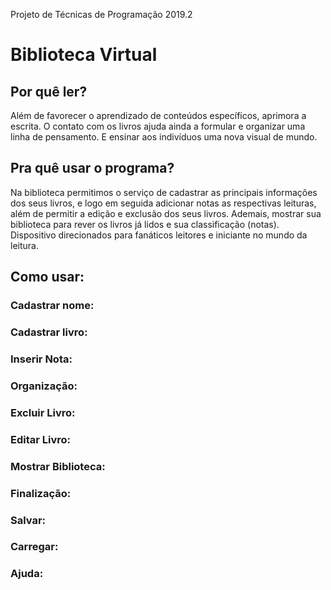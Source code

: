 
Projeto de Técnicas de Programação 2019.2
# Biblioteca Virtual
## Por quê ler?
Além de favorecer o aprendizado de conteúdos específicos, aprimora a escrita. O contato com os livros ajuda ainda a formular e organizar uma linha de pensamento. E ensinar aos indivíduos uma nova visual de mundo.
## Pra quê usar o programa?
 Na biblioteca permitimos o serviço de cadastrar as principais informações dos seus livros, e logo em seguida adicionar notas as respectivas leituras, além de permitir a edição e exclusão dos seus livros. Ademais, mostrar sua biblioteca para rever os livros já lidos e sua classificação (notas). Dispositivo direcionados para fanáticos leitores e iniciante no mundo da leitura.
## Como usar:

### Cadastrar nome:
### Cadastrar livro:
### Inserir Nota:
### Organização:
### Excluir Livro:
### Editar Livro:
### Mostrar Biblioteca:
### Finalização:
### Salvar:
### Carregar:
### Ajuda:

